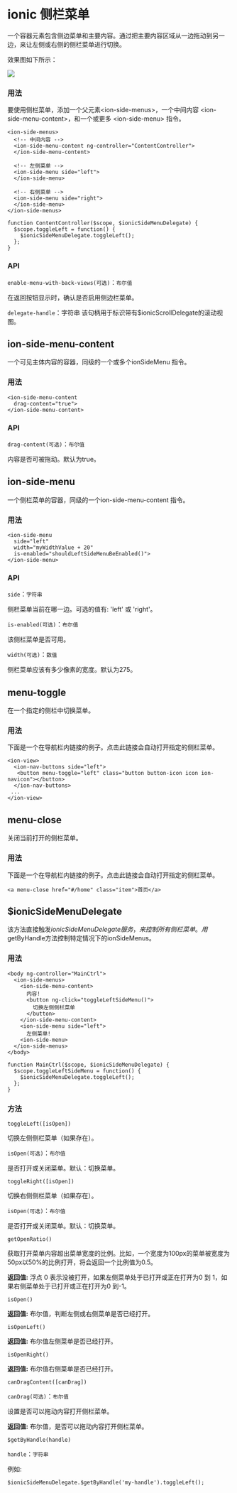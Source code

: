 # ionic 侧栏菜单

一个容器元素包含侧边菜单和主要内容。通过把主要内容区域从一边拖动到另一边，来让左侧或右侧的侧栏菜单进行切换。

效果图如下所示：

![](http://www.runoob.com/wp-content/uploads/2015/08/sidemenu.gif)

### 用法

要使用侧栏菜单，添加一个父元素&lt;ion-side-menus&gt;，一个中间内容 &lt;ion-side-menu-content&gt;，和一个或更多 &lt;ion-side-menu&gt; 指令。

```
<ion-side-menus>
  <!-- 中间内容 -->
  <ion-side-menu-content ng-controller="ContentController">
  </ion-side-menu-content>

  <!-- 左侧菜单 -->
  <ion-side-menu side="left">
  </ion-side-menu>

  <!-- 右侧菜单 -->
  <ion-side-menu side="right">
  </ion-side-menu>
</ion-side-menus>

```

```
function ContentController($scope, $ionicSideMenuDelegate) {
  $scope.toggleLeft = function() {
    $ionicSideMenuDelegate.toggleLeft();
  };
}

```



### API


`enable-menu-with-back-views(可选)`：`布尔值`

在返回按钮显示时，确认是否启用侧边栏菜单。


`delegate-handle`：字符串 该句柄用于标识带有$ionicScrollDelegate的滚动视图。

## ion-side-menu-content

一个可见主体内容的容器，同级的一个或多个ionSideMenu 指令。

### 用法

```
<ion-side-menu-content
  drag-content="true">
</ion-side-menu-content>

```

### API

`drag-content(可选)`：`布尔值`

内容是否可被拖动。默认为true。



## ion-side-menu

一个侧栏菜单的容器，同级的一个ion-side-menu-content 指令。

### 用法

```
<ion-side-menu
  side="left"
  width="myWidthValue + 20"
  is-enabled="shouldLeftSideMenuBeEnabled()">
</ion-side-menu>

```

### API

`side`：`字符串`

侧栏菜单当前在哪一边。可选的值有: 'left' 或 'right'。


`is-enabled(可选)`：`布尔值`

该侧栏菜单是否可用。


`width(可选)`：`数值`

侧栏菜单应该有多少像素的宽度。默认为275。



## menu-toggle

在一个指定的侧栏中切换菜单。

### 用法

下面是一个在导航栏内链接的例子。点击此链接会自动打开指定的侧栏菜单。

```
<ion-view>
  <ion-nav-buttons side="left">
   <button menu-toggle="left" class="button button-icon icon ion-navicon"></button>
  </ion-nav-buttons>
 ...
</ion-view>

```

## menu-close

关闭当前打开的侧栏菜单。

### 用法

下面是一个在导航栏内链接的例子。点击此链接会自动打开指定的侧栏菜单。

```
<a menu-close href="#/home" class="item">首页</a>

```

## $ionicSideMenuDelegate

该方法直接触发$ionicSideMenuDelegate服务，来控制所有侧栏菜单。用$getByHandle方法控制特定情况下的ionSideMenus。

### 用法

```
<body ng-controller="MainCtrl">
  <ion-side-menus>
    <ion-side-menu-content>
      内容!
      <button ng-click="toggleLeftSideMenu()">
        切换左侧侧栏菜单
      </button>
    </ion-side-menu-content>
    <ion-side-menu side="left">
      左侧菜单!
    <ion-side-menu>
  </ion-side-menus>
</body>

```

```
function MainCtrl($scope, $ionicSideMenuDelegate) {
  $scope.toggleLeftSideMenu = function() {
    $ionicSideMenuDelegate.toggleLeft();
  };
}

```

### 方法

```
toggleLeft([isOpen])
```

切换左侧侧栏菜单（如果存在）。

`isOpen(可选)`：`布尔值`

是否打开或关闭菜单。默认：切换菜单。



```
toggleRight([isOpen])

```

切换右侧侧栏菜单（如果存在）。

`isOpen(可选)`：`布尔值`

是否打开或关闭菜单。默认：切换菜单。



```
getOpenRatio()

```

获取打开菜单内容超出菜单宽度的比例。比如，一个宽度为100px的菜单被宽度为50px以50%的比例打开，将会返回一个比例值为0.5。

**返回值:** 浮点 0 表示没被打开，如果左侧菜单处于已打开或正在打开为0 到 1，如果右侧菜单处于已打开或正在打开为0 到-1。

```
isOpen()
```

**返回值:** 布尔值，判断左侧或右侧菜单是否已经打开。

```
isOpenLeft()
```

**返回值:** 布尔值左侧菜单是否已经打开。

```
isOpenRight()
```

**返回值:** 布尔值右侧菜单是否已经打开。

```
canDragContent([canDrag])

```

`canDrag(可选)`：`布尔值`

设置是否可以拖动内容打开侧栏菜单。



**返回值:** 布尔值，是否可以拖动内容打开侧栏菜单。

```
$getByHandle(handle)
```


`handle`：`字符串`

例如:

```
$ionicSideMenuDelegate.$getByHandle('my-handle').toggleLeft();
```
